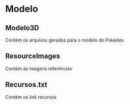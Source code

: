 # Modelo

## Modelo3D

Contém os arquivos gerados para o modelo do Pokédex.

## ResourceImages

Contém as imagens referências

## Recursos.txt

Contém os link recursos